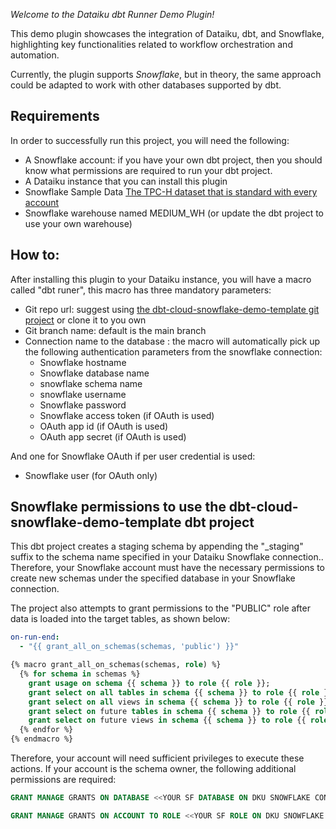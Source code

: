 *Welcome to the Dataiku dbt Runner Demo Plugin!*

This demo plugin showcases the integration of Dataiku, dbt, and Snowflake, highlighting key functionalities related to workflow orchestration and automation.

Currently, the plugin supports *Snowflake*, but in theory, the same approach could be adapted to work with other databases supported by dbt.

## Requirements
In order to successfully run this project, you will need the following:

- A Snowflake account: if you have your own dbt project, then you should know what permissions are required to run your dbt project.
- A Dataiku instance that you can install this plugin
- Snowflake Sample Data [The TPC-H dataset that is standard with every account](https://docs.snowflake.com/en/user-guide/sample-data-tpch.html)
- Snowflake warehouse named MEDIUM_WH (or update the dbt project to use your own warehouse)

## How to:
After installing this plugin to your Dataiku instance, you will have a macro called "dbt runer", this macro has three mandatory parameters:
- Git repo url: suggest using [the dbt-cloud-snowflake-demo-template git project](https://github.com/johnson-zhang-au/dbt-cloud-snowflake-demo.git) or clone it to you own
- Git branch name: default is the main branch
- Connection name to the database : the macro will automatically pick up the following authentication parameters from the snowflake connection:
    - Snowflake hostname
    - Snowflake database name
    - snowflake schema name
    - snowflake username
    - Snowflake password
    - Snowflake access token (if OAuth is used)
    - OAuth app id (if OAuth is used)
    - OAuth app secret (if OAuth is used)

And one for Snowflake OAuth if per user credential is used:
- Snowflake user (for OAuth only)

## Snowflake permissions to use the dbt-cloud-snowflake-demo-template dbt project

This dbt project creates a staging schema by appending the "_staging" suffix to the schema name specified in your Dataiku Snowflake connection.. Therefore, your Snowflake account must have the necessary permissions to create new schemas under the specified database in your Snowflake connection.

The project also attempts to grant permissions to the "PUBLIC" role after data is loaded into the target tables, as shown below:

```yaml
on-run-end:
  - "{{ grant_all_on_schemas(schemas, 'public') }}"
```

```sql
{% macro grant_all_on_schemas(schemas, role) %}
  {% for schema in schemas %}
    grant usage on schema {{ schema }} to role {{ role }};
    grant select on all tables in schema {{ schema }} to role {{ role }};
    grant select on all views in schema {{ schema }} to role {{ role }};
    grant select on future tables in schema {{ schema }} to role {{ role }};
    grant select on future views in schema {{ schema }} to role {{ role }};
  {% endfor %}
{% endmacro %}
```

Therefore, your account will need sufficient privileges to execute these actions. If your account is the schema owner, the following additional permissions are required:

```sql
GRANT MANAGE GRANTS ON DATABASE <<YOUR SF DATABASE ON DKU SNOWFLAKE CONNECTION>> TO ROLE <<YOUR SF ROLE ON DKU SNOWFLAKE CONNECTION>>;

GRANT MANAGE GRANTS ON ACCOUNT TO ROLE <<YOUR SF ROLE ON DKU SNOWFLAKE CONNECTION>>;
```
